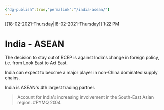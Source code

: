 ```yaml
---
{"dg-publish":true,"permalink":"/india-asean/"}
---
```


[[18-02-2021-Thursday\|18-02-2021-Thursday]]  1:22 PM

# India - ASEAN

 The decision to stay out of RCEP is against India's change in foreign policy, i.e. from Look East to Act East.
 
 India can expect to become a major player in non-China dominated supply chains.

 India is ASEAN's 4th largest trading partner.
 
 >Account for India's increasing involvement in the South-East Asian region. #PYMQ 2004